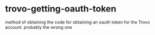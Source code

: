 # trovo-getting-oauth-token
method of obtaining the code for obtaining an oauth token for the Trovo account. probably the wrong one
